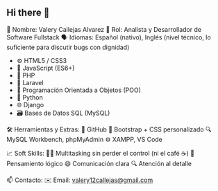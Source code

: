 ## Hi there 👋

👤 Nombre: Valery Callejas Alvarez
🎯 Rol: Analista y Desarrollador de Software Fullstack
🗣 Idiomas: Español (nativo), Inglés (nivel técnico, lo suficiente para discutir bugs con dignidad)

+ ⚙️ HTML5 / CSS3
+ 🧠 JavaScript (ES6+)
+ 🧩 PHP 
+ 🐘 Laravel 
+ 🔁 Programación Orientada a Objetos (POO)
+ 🐍 Python 
+ 🌐 Django 
+ 🗃️ Bases de Datos SQL (MySQL)

🛠️ Herramientas y Extras:
🧰 GitHub 
🎨 Bootstrap + CSS personalizado
🔍 MySQL Workbench, phpMyAdmin
⚙️ XAMPP, VS Code 

📈 Soft Skills:
🤹‍♂️ Multitasking sin perder el control (ni el café ☕)
🧩 Pensamiento lógico 
😄 Comunicación clara
🔍 Atención al detalle 

📫 Contacto:
✉️ Email: valery12callejas@gmail.com



